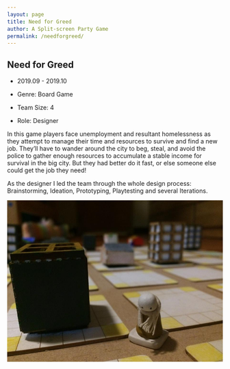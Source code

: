 ```yaml
---
layout: page
title: Need for Greed
author: A Split-screen Party Game
permalink: /needforgreed/
---
```


## Need for Greed

 - 2019.09 - 2019.10
 
 - Genre: Board Game

 - Team Size: 4

 - Role: Designer

 In this game players face unemployment and resultant homelessness as they attempt to manage their time and resources to survive and find a new job. They’ll have to wander around the city to beg, steal, and avoid the police to gather enough resources to accumulate a stable income for survival in the big city. But they had better do it fast, or else someone else could get the job they need!

 As the designer I led the team through the whole design process: Brainstorming, Ideation, Prototyping, Playtesting and several Iterations.

 ![](./img/NFG.jpg)